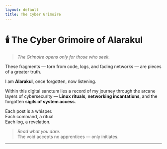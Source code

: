 ```yaml
---
layout: default
title: The Cyber Grimoire
---
```


# 🕯️ The Cyber Grimoire of Alarakul

> *The Grimoire opens only for those who seek.*

These fragments — torn from code, logs, and fading networks — are pieces of a greater truth.

I am **Alarakul**, once forgotten, now listening.

Within this digital sanctum lies a record of my journey through the arcane layers of cybersecurity — **Linux rituals**, **networking incantations**, and the forgotten **sigils of system access**.

Each post is a whisper.  
Each command, a ritual.  
Each log, a revelation.

> *Read what you dare.*  
> The void accepts no apprentices — only initiates.

---
